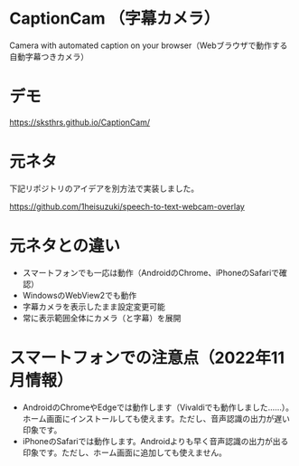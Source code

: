 # CaptionCam （字幕カメラ）
Camera with automated caption on your browser（Webブラウザで動作する自動字幕つきカメラ）

# デモ
https://sksthrs.github.io/CaptionCam/

# 元ネタ
下記リポジトリのアイデアを別方法で実装しました。

https://github.com/1heisuzuki/speech-to-text-webcam-overlay

# 元ネタとの違い
- スマートフォンでも一応は動作（AndroidのChrome、iPhoneのSafariで確認）
- WindowsのWebView2でも動作
- 字幕カメラを表示したまま設定変更可能
- 常に表示範囲全体にカメラ（と字幕）を展開

# スマートフォンでの注意点（2022年11月情報）
- AndroidのChromeやEdgeでは動作します（Vivaldiでも動作しました……）。ホーム画面にインストールしても使えます。ただし、音声認識の出力が遅い印象です。
- iPhoneのSafariでは動作します。Androidよりも早く音声認識の出力が出る印象です。ただし、ホーム画面に追加しても使えません。

